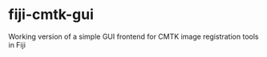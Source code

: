 fiji-cmtk-gui
=============

Working version of a simple GUI frontend for CMTK image registration tools in Fiji